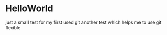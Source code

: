 # HelloWorld
just a small test for my first used git
another test which helps me to use git flexible
